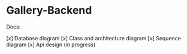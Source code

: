 # Gallery-Backend

Docs:

[x] Database diagram
[x] Class and architecture diagram
[x] Sequence diagram
[x] Api design (in progress)


